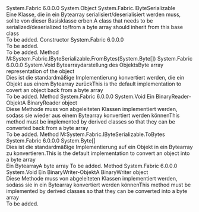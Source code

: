 <Type Name="ByteSerializable" FullName="System.Fabric.ByteSerializable">
  <TypeSignature Language="C#" Value="public abstract class ByteSerializable : System.Fabric.IByteSerializable" />
  <TypeSignature Language="ILAsm" Value=".class public auto ansi abstract serializable beforefieldinit ByteSerializable extends System.Object implements class System.Fabric.IByteSerializable" />
  <TypeSignature Language="DocId" Value="T:System.Fabric.ByteSerializable" />
  <TypeSignature Language="VB.NET" Value="Public MustInherit Class ByteSerializable&#xA;Implements IByteSerializable" />
  <TypeSignature Language="F#" Value="type ByteSerializable = class&#xA;    interface IByteSerializable" />
  <AssemblyInfo>
    <AssemblyName>System.Fabric</AssemblyName>
    <AssemblyVersion>6.0.0.0</AssemblyVersion>
  </AssemblyInfo>
  <Base>
    <BaseTypeName>System.Object</BaseTypeName>
  </Base>
  <Interfaces>
    <Interface>
      <InterfaceName>System.Fabric.IByteSerializable</InterfaceName>
    </Interface>
  </Interfaces>
  <Docs>
    <summary>
            <span data-ttu-id="5f6e8-101">Eine Klasse, die in ein Bytearray serialisiert/deserialisiert werden muss, sollte von dieser Basisklasse erben.</span><span class="sxs-lookup"><span data-stu-id="5f6e8-101">A class that needs to be serialized/deserialized to/from a byte array should inherit from this base class</span></span>
            </summary>
    <remarks>To be added.</remarks>
  </Docs>
  <Members>
    <Member MemberName=".ctor">
      <MemberSignature Language="C#" Value="protected ByteSerializable ();" />
      <MemberSignature Language="ILAsm" Value=".method familyhidebysig specialname rtspecialname instance void .ctor() cil managed" />
      <MemberSignature Language="DocId" Value="M:System.Fabric.ByteSerializable.#ctor" />
      <MemberSignature Language="VB.NET" Value="Protected Sub New ()" />
      <MemberType>Constructor</MemberType>
      <AssemblyInfo>
        <AssemblyName>System.Fabric</AssemblyName>
        <AssemblyVersion>6.0.0.0</AssemblyVersion>
      </AssemblyInfo>
      <Parameters />
      <Docs>
        <summary>To be added.</summary>
        <remarks>To be added.</remarks>
      </Docs>
    </Member>
    <Member MemberName="FromBytes">
      <MemberSignature Language="C#" Value="public virtual void FromBytes (byte[] data);" />
      <MemberSignature Language="ILAsm" Value=".method public hidebysig newslot virtual instance void FromBytes(unsigned int8[] data) cil managed" />
      <MemberSignature Language="DocId" Value="M:System.Fabric.ByteSerializable.FromBytes(System.Byte[])" />
      <MemberSignature Language="VB.NET" Value="Public Overridable Sub FromBytes (data As Byte())" />
      <MemberSignature Language="F#" Value="abstract member FromBytes : byte[] -&gt; unit&#xA;override this.FromBytes : byte[] -&gt; unit" Usage="byteSerializable.FromBytes data" />
      <MemberType>Method</MemberType>
      <Implements>
        <InterfaceMember>M:System.Fabric.IByteSerializable.FromBytes(System.Byte[])</InterfaceMember>
      </Implements>
      <AssemblyInfo>
        <AssemblyName>System.Fabric</AssemblyName>
        <AssemblyVersion>6.0.0.0</AssemblyVersion>
      </AssemblyInfo>
      <ReturnValue>
        <ReturnType>System.Void</ReturnType>
      </ReturnValue>
      <Parameters>
        <Parameter Name="data" Type="System.Byte[]" />
      </Parameters>
      <Docs>
        <param name="data"><span data-ttu-id="5f6e8-102">Bytearraydarstellung des Objekts</span><span class="sxs-lookup"><span data-stu-id="5f6e8-102">Byte array representation of the object</span></span></param>
        <summary>
            <span data-ttu-id="5f6e8-103">Dies ist die standardmäßige Implementierung konvertiert werden, die ein Objekt aus einem Bytearray zurück</span><span class="sxs-lookup"><span data-stu-id="5f6e8-103">This is the default implementation to covert an object back from a byte array</span></span>
            </summary>
        <remarks>To be added.</remarks>
      </Docs>
    </Member>
    <Member MemberName="Read">
      <MemberSignature Language="C#" Value="public abstract void Read (System.IO.BinaryReader br);" />
      <MemberSignature Language="ILAsm" Value=".method public hidebysig newslot virtual instance void Read(class System.IO.BinaryReader br) cil managed" />
      <MemberSignature Language="DocId" Value="M:System.Fabric.ByteSerializable.Read(System.IO.BinaryReader)" />
      <MemberSignature Language="VB.NET" Value="Public MustOverride Sub Read (br As BinaryReader)" />
      <MemberSignature Language="F#" Value="abstract member Read : System.IO.BinaryReader -&gt; unit" Usage="byteSerializable.Read br" />
      <MemberType>Method</MemberType>
      <AssemblyInfo>
        <AssemblyName>System.Fabric</AssemblyName>
        <AssemblyVersion>6.0.0.0</AssemblyVersion>
      </AssemblyInfo>
      <ReturnValue>
        <ReturnType>System.Void</ReturnType>
      </ReturnValue>
      <Parameters>
        <Parameter Name="br" Type="System.IO.BinaryReader" />
      </Parameters>
      <Docs>
        <param name="br"><span data-ttu-id="5f6e8-104">Ein BinaryReader-Objekt</span><span class="sxs-lookup"><span data-stu-id="5f6e8-104">A BinaryReader object</span></span></param>
        <summary>
            <span data-ttu-id="5f6e8-105">Diese Methode muss von abgeleiteten Klassen implementiert werden, sodass sie wieder aus einem Bytearray konvertiert werden können</span><span class="sxs-lookup"><span data-stu-id="5f6e8-105">This method must be implemented by derived classes so that they can be converted back from a byte array</span></span>
            </summary>
        <remarks>To be added.</remarks>
      </Docs>
    </Member>
    <Member MemberName="ToBytes">
      <MemberSignature Language="C#" Value="public virtual byte[] ToBytes ();" />
      <MemberSignature Language="ILAsm" Value=".method public hidebysig newslot virtual instance unsigned int8[] ToBytes() cil managed" />
      <MemberSignature Language="DocId" Value="M:System.Fabric.ByteSerializable.ToBytes" />
      <MemberSignature Language="VB.NET" Value="Public Overridable Function ToBytes () As Byte()" />
      <MemberSignature Language="F#" Value="abstract member ToBytes : unit -&gt; byte[]&#xA;override this.ToBytes : unit -&gt; byte[]" Usage="byteSerializable.ToBytes " />
      <MemberType>Method</MemberType>
      <Implements>
        <InterfaceMember>M:System.Fabric.IByteSerializable.ToBytes</InterfaceMember>
      </Implements>
      <AssemblyInfo>
        <AssemblyName>System.Fabric</AssemblyName>
        <AssemblyVersion>6.0.0.0</AssemblyVersion>
      </AssemblyInfo>
      <ReturnValue>
        <ReturnType>System.Byte[]</ReturnType>
      </ReturnValue>
      <Parameters />
      <Docs>
        <summary>
            <span data-ttu-id="5f6e8-106">Dies ist die standardmäßige Implementierung auf ein Objekt in ein Bytearray zu konvertieren.</span><span class="sxs-lookup"><span data-stu-id="5f6e8-106">This is the default implementation to convert an object into a byte array</span></span>
            </summary>
        <returns><span data-ttu-id="5f6e8-107">Ein Bytearray</span><span class="sxs-lookup"><span data-stu-id="5f6e8-107">A byte array</span></span></returns>
        <remarks>To be added.</remarks>
      </Docs>
    </Member>
    <Member MemberName="Write">
      <MemberSignature Language="C#" Value="public abstract void Write (System.IO.BinaryWriter bw);" />
      <MemberSignature Language="ILAsm" Value=".method public hidebysig newslot virtual instance void Write(class System.IO.BinaryWriter bw) cil managed" />
      <MemberSignature Language="DocId" Value="M:System.Fabric.ByteSerializable.Write(System.IO.BinaryWriter)" />
      <MemberSignature Language="VB.NET" Value="Public MustOverride Sub Write (bw As BinaryWriter)" />
      <MemberSignature Language="F#" Value="abstract member Write : System.IO.BinaryWriter -&gt; unit" Usage="byteSerializable.Write bw" />
      <MemberType>Method</MemberType>
      <AssemblyInfo>
        <AssemblyName>System.Fabric</AssemblyName>
        <AssemblyVersion>6.0.0.0</AssemblyVersion>
      </AssemblyInfo>
      <ReturnValue>
        <ReturnType>System.Void</ReturnType>
      </ReturnValue>
      <Parameters>
        <Parameter Name="bw" Type="System.IO.BinaryWriter" />
      </Parameters>
      <Docs>
        <param name="bw"><span data-ttu-id="5f6e8-108">Ein BinaryWriter-Objekt</span><span class="sxs-lookup"><span data-stu-id="5f6e8-108">A BinaryWriter object</span></span></param>
        <summary>
            <span data-ttu-id="5f6e8-109">Diese Methode muss von abgeleiteten Klassen implementiert werden, sodass sie in ein Bytearray konvertiert werden können</span><span class="sxs-lookup"><span data-stu-id="5f6e8-109">This method must be implemented by derived classes so that they can be converted into a byte array</span></span>
            </summary>
        <remarks>To be added.</remarks>
      </Docs>
    </Member>
  </Members>
</Type>